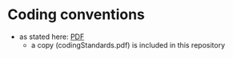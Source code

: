 # Coding conventions
- as stated here: [PDF](https://www.google.com/url?sa=t&rct=j&q=&esrc=s&source=web&cd=5&ved=2ahUKEwjz4KvdrdjcAhXPsqQKHYbqBU8QFjAEegQICBAC&url=https%3A%2F%2Fchaste.cs.ox.ac.uk%2Ftrac%2Fraw-attachment%2Fwiki%2FCodingStandardsStrategy%2FcodingStandards.pdf&usg=AOvVaw0luvSMRxUSnHMf4StikNh-)
    - a copy (codingStandards.pdf) is included in this repository